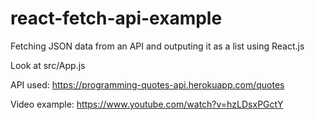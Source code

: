 # react-fetch-api-example

Fetching JSON data from an API and outputing it as a list using React.js

Look at src/App.js 

API used: https://programming-quotes-api.herokuapp.com/quotes

Video example: https://www.youtube.com/watch?v=hzLDsxPGctY
